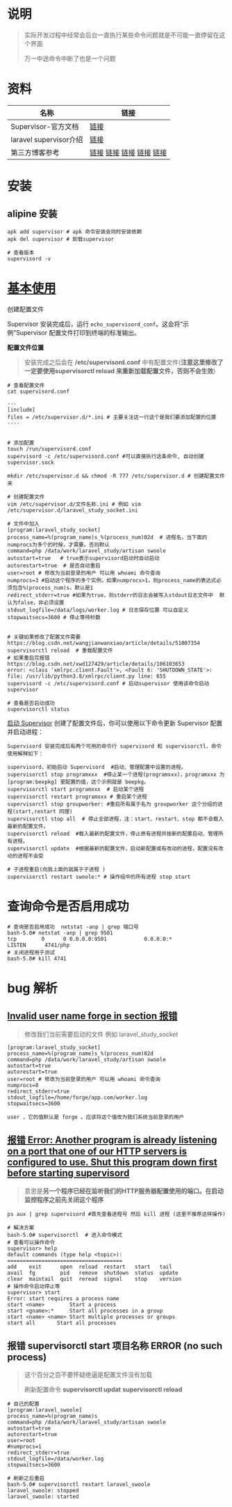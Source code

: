# 说明

> 实际开发过程中经常会后台一直执行某些命令问题就是不可能一直停留在这个界面
>
> 万一中途命令中断了也是一个问题

# 资料

| 名称                   | 链接                                                         |
| ---------------------- | ------------------------------------------------------------ |
| Supervisor-官方文档    | [链接](http://www.supervisord.org/index.html)                |
| laravel supervisor介绍 | [链接](https://learnku.com/docs/laravel/8.x/queues/9398#e45763) |
| 第三方博客参考         | [链接](https://www.jianshu.com/p/0036e8e6b882) [链接](https://www.cnblogs.com/yezigege/p/13530850.html) [链接](https://blog.51cto.com/lixcto/1539136) [链接](https://www.cnblogs.com/zhoujinyi/p/6073705.html) [链接](https://www.it610.com/article/1305823479957852160.htm) |

# 安装

## alipine 安装

```shell
apk add supervisor # apk 命令安装会同时安装依赖
apk del supervisor # 卸载supervisor

# 查看版本
supervisord -v
```

# [基本使用](https://blog.csdn.net/SooKie_p/article/details/109526417?spm=1001.2101.3001.6661.1&utm_medium=distribute.pc_relevant_t0.none-task-blog-2%7Edefault%7ECTRLIST%7Edefault-1.no_search_link&depth_1-utm_source=distribute.pc_relevant_t0.none-task-blog-2%7Edefault%7ECTRLIST%7Edefault-1.no_search_link&utm_relevant_index=1)

创建配置文件

Supervisor 安装完成后，运行 `echo_supervisord_conf`。这会将“示例”Supervisor 配置文件打印到终端的标准输出。

**配置文件位置**

> 安装完成之后会在 **/etc/supervisord.conf** 中有配置文件(**注意这里修改了一定要使用supervisorctl reload 来重新加载配置文件，否则不会生效**)

```shell
# 查看配置文件
cat supervisord.conf

···
[include]
files = /etc/supervisor.d/*.ini # 主要关注这一行这个是我们要添加配置的位置
····


# 添加配置
touch /run/supervisord.conf
supervisord -c /etc/supervisord.conf #可以直接执行这条命令, 自动创建supervisor.sock

mkdir /etc/supervisor.d && chmod -R 777 /etc/supervisor.d # 创建配置文件夹

# 创建配置文件
vim /etc/supervisor.d/文件名称.ini # 例如 vim /etc/supervisor.d/laravel_study_socket.ini

# 文件中加入
[program:laravel_study_socket]
process_name=%(program_name)s_%(process_num)02d  # 进程名，当下面的numprocs为多个的时候，才需要。否则默认
command=php /data/work/laravel_study/artisan swoole
autostart=true   # true表示supervisord启动时自动启动
autorestart=true  # 是否自动重启
user=root # 修改为当前登录的用户 可以用 whoami 命令查询
numprocs=3 #启动这个程序的多个实例，如果numprocs>1，则process_name的表达式必须包含%(process_num)s，默认是1
redirect_stderr=true #如果为true，则stderr的日志会被写入stdout日志文件中  默认为false，非必须设置
stdout_logfile=/data/logs/worker.log # 日志保存位置 可以自定义
stopwaitsecs=3600 # 停止等待秒数


# 关键如果修改了配置文件需要 https://blog.csdn.net/wangjianwanxiao/article/details/51007354
supervisorctl reload  # 重载配置文件
# 如果重启完报错 https://blog.csdn.net/xwd127429/article/details/106103653
error: <class 'xmlrpc.client.Fault'>, <Fault 6: 'SHUTDOWN_STATE'>: file: /usr/lib/python3.8/xmlrpc/client.py line: 655
supervisord -c /etc/supervisord.conf # 启动supervisor 使用该命令启动supervisor

# 查看是否启动成功
supervisorctl status
```

[启动 Supervisor](https://www.topgoer.com/beego%E6%A1%86%E6%9E%B6/%E5%BA%94%E7%94%A8%E9%83%A8%E7%BD%B2/supervisor%E9%83%A8%E7%BD%B2.html)
创建了配置文件后，你可以使用以下命令更新 Supervisor 配置并启动进程：

```shell
Supervisord 安装完成后有两个可用的命令行 supervisord 和 supervisorctl，命令使用解释如下：

supervisord，初始启动 Supervisord  #启动、管理配置中设置的进程。
supervisorctl stop programxxx  #停止某一个进程(programxxx)，programxxx 为 [program:beepkg] 里配置的值，这个示例就是 beepkg。
supervisorctl start programxxx  # 启动某个进程
supervisorctl restart programxxx # 重启某个进程
supervisorctl stop groupworker: #重启所有属于名为 groupworker 这个分组的进程(start,restart 同理)
supervisorctl stop all  # 停止全部进程，注：start、restart、stop 都不会载入最新的配置文件。
supervisorctl reload  #载入最新的配置文件，停止原有进程并按新的配置启动、管理所有进程。
supervisorctl update  #根据最新的配置文件，启动新配置或有改动的进程，配置没有改动的进程不会受

# 子进程重启(向我上面的就属于子进程	) 
supervisorctl restart swoole:* # 操作组中的所有进程 stop start  
```

# 查询命令是否启用成功

```shell
# 查询是否启用成功  netstat -anp | grep 端口号
bash-5.0# netstat -anp | grep 9501
tcp        0      0 0.0.0.0:9501            0.0.0.0:*               LISTEN      4741/php            
# 关闭进程用于测试
bash-5.0# kill 4741
```



# bug 解析

## [Invalid user name forge in section 报错](https://blog.csdn.net/u013866352/article/details/105413123/)

>  修改我们当前需要启动的文件 例如 laravel_study_socket

```shell
[program:laravel_study_socket]
process_name=%(program_name)s_%(process_num)02d
command=php /data/work/laravel_study/artisan swoole
autostart=true
autorestart=true
user=root # 修改为当前登录的用户 可以用 whoami 命令查询
numprocs=8
redirect_stderr=true
stdout_logfile=/home/forge/app.com/worker.log 
stopwaitsecs=3600

user ，它的值默认是 forge 。应该将这个值改为我们系统当前登录的用户
```

## [报错 Error: Another program is already listening on a port that one of our HTTP servers is configured to use.  Shut this program down first before starting supervisord](https://oldtang.com/2477.html)

> 意思是**另一个程序已经在监听我们的HTTP服务器配置使用的端口。在启动监控程序之前先关闭这个程序** 

```shell
ps aux | grep supervisord #首先查看进程号 然后 kill 进程 (这里不推荐这样操作)

# 解决方案
bash-5.0# supervisorctl  # 进入命令模式
# 查看可以操作命令
supervisor> help 
default commands (type help <topic>):
=====================================
add    exit      open  reload  restart   start   tail   
avail  fg        pid   remove  shutdown  status  update 
clear  maintail  quit  reread  signal    stop    version
# 操作命令启动停止等
supervisor> start 
Error: start requires a process name
start <name>		Start a process
start <gname>:*		Start all processes in a group
start <name> <name>	Start multiple processes or groups
start all		Start all processes

```

## 报错 supervisorctl start 项目名称 ERROR (no such process)

> 这个百分之百不要怀疑绝逼是配置文件没有加载
>
> 刷新配置命令 **supervisorctl updat**  **supervisorctl reload**

```shell
# 自己的配置
[program:laravel_swoole] 
process_name=%(program_name)s
command=php /data/work/laravel_study/artisan swoole
autostart=true
autorestart=true
user=root
#numprocs=1
redirect_stderr=true
stdout_logfile=/data/worker.log
stopwaitsecs=3600

# 刷新之后重启
bash-5.0# supervisorctl restart laravel_swoole
laravel_swoole: stopped
laravel_swoole: started
```

